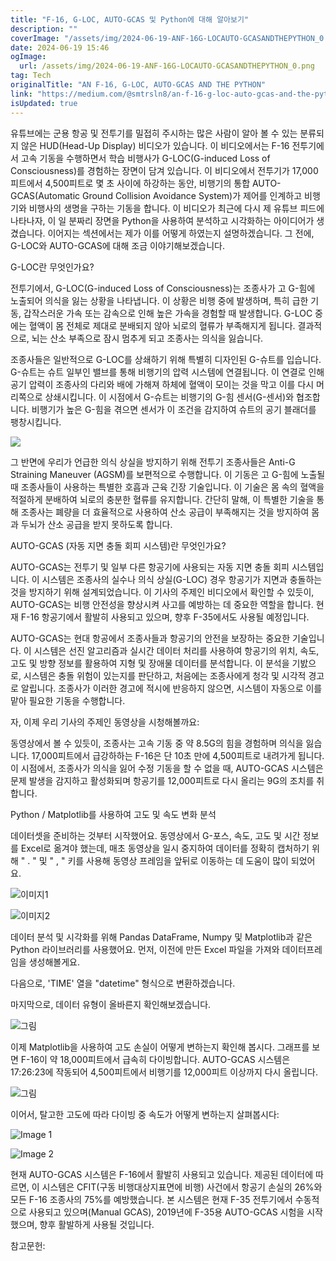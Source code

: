 ```yaml
---
title: "F-16, G-LOC, AUTO-GCAS 및 Python에 대해 알아보기"
description: ""
coverImage: "/assets/img/2024-06-19-ANF-16G-LOCAUTO-GCASANDTHEPYTHON_0.png"
date: 2024-06-19 15:46
ogImage: 
  url: /assets/img/2024-06-19-ANF-16G-LOCAUTO-GCASANDTHEPYTHON_0.png
tag: Tech
originalTitle: "AN F-16, G-LOC, AUTO-GCAS AND THE PYTHON"
link: "https://medium.com/@smtrsln8/an-f-16-g-loc-auto-gcas-and-the-python-7f06d9297521"
isUpdated: true
---
```






유튜브에는 군용 항공 및 전투기를 밀접히 주시하는 많은 사람이 알아 볼 수 있는 분류되지 않은 HUD(Head-Up Display) 비디오가 있습니다. 이 비디오에서는 F-16 전투기에서 고속 기동을 수행하면서 학습 비행사가 G-LOC(G-induced Loss of Consciousness)를 경험하는 장면이 담겨 있습니다. 이 비디오에서 전투기가 17,000피트에서 4,500피트로 몇 초 사이에 하강하는 동안, 비행기의 통합 AUTO-GCAS(Automatic Ground Collision Avoidance System)가 제어를 인계하고 비행기와 비행사의 생명을 구하는 기동을 합니다. 이 비디오가 최근에 다시 제 유튜브 피드에 나타나자, 이 일 분짜리 장면을 Python을 사용하여 분석하고 시각화하는 아이디어가 생겼습니다. 이어지는 섹션에서는 제가 이를 어떻게 하였는지 설명하겠습니다. 그 전에, G-LOC와 AUTO-GCAS에 대해 조금 이야기해보겠습니다.

G-LOC란 무엇인가요?

전투기에서, G-LOC(G-induced Loss of Consciousness)는 조종사가 고 G-힘에 노출되어 의식을 잃는 상황을 나타냅니다. 이 상황은 비행 중에 발생하며, 특히 급한 기동, 갑작스러운 가속 또는 감속으로 인해 높은 가속을 경험할 때 발생합니다. G-LOC 중에는 혈액이 몸 전체로 제대로 분배되지 않아 뇌로의 혈류가 부족해지게 됩니다. 결과적으로, 뇌는 산소 부족으로 잠시 멈추게 되고 조종사는 의식을 잃습니다.

조종사들은 일반적으로 G-LOC를 상쇄하기 위해 특별히 디자인된 G-슈트를 입습니다. G-슈트는 슈트 일부인 밸브를 통해 비행기의 압력 시스템에 연결됩니다. 이 연결로 인해 공기 압력이 조종사의 다리와 배에 가해져 하체에 혈액이 모이는 것을 막고 이를 다시 머리쪽으로 상쇄시킵니다. 이 시점에서 G-슈트는 비행기의 G-힘 센서(G-센서)와 협조합니다. 비행기가 높은 G-힘을 겪으면 센서가 이 조건을 감지하여 슈트의 공기 블래더를 팽창시킵니다.

<div class="content-ad"></div>

<img src="/assets/img/2024-06-19-ANF-16G-LOCAUTO-GCASANDTHEPYTHON_0.png" />

그 반면에 우리가 언급한 의식 상실을 방지하기 위해 전투기 조종사들은 Anti-G Straining Maneuver (AGSM)를 보편적으로 수행합니다. 이 기동은 고 G-힘에 노출될 때 조종사들이 사용하는 특별한 호흡과 근육 긴장 기술입니다. 이 기술은 몸 속의 혈액을 적절하게 분배하여 뇌로의 충분한 혈류를 유지합니다. 간단히 말해, 이 특별한 기술을 통해 조종사는 폐량을 더 효율적으로 사용하여 산소 공급이 부족해지는 것을 방지하여 몸과 두뇌가 산소 공급을 받지 못하도록 합니다.

AUTO-GCAS (자동 지면 충돌 회피 시스템)란 무엇인가요?

AUTO-GCAS는 전투기 및 일부 다른 항공기에 사용되는 자동 지면 충돌 회피 시스템입니다. 이 시스템은 조종사의 실수나 의식 상실(G-LOC) 경우 항공기가 지면과 충돌하는 것을 방지하기 위해 설계되었습니다. 이 기사의 주제인 비디오에서 확인할 수 있듯이, AUTO-GCAS는 비행 안전성을 향상시켜 사고를 예방하는 데 중요한 역할을 합니다. 현재 F-16 항공기에서 활발히 사용되고 있으며, 향후 F-35에서도 사용될 예정입니다.

<div class="content-ad"></div>

AUTO-GCAS는 현대 항공에서 조종사들과 항공기의 안전을 보장하는 중요한 기술입니다. 이 시스템은 선진 알고리즘과 실시간 데이터 처리를 사용하여 항공기의 위치, 속도, 고도 및 방향 정보를 활용하여 지형 및 장애물 데이터를 분석합니다. 이 분석을 기밠으로, 시스템은 충돌 위험이 있는지를 판단하고, 처음에는 조종사에게 청각 및 시각적 경고로 알립니다. 조종사가 이러한 경고에 적시에 반응하지 않으면, 시스템이 자동으로 이를 맡아 필요한 기동을 수행합니다.

자, 이제 우리 기사의 주제인 동영상을 시청해볼까요:

동영상에서 볼 수 있듯이, 조종사는 고속 기동 중 약 8.5G의 힘을 경험하며 의식을 잃습니다. 17,000피트에서 급강하하는 F-16은 단 10초 만에 4,500피트로 내려가게 됩니다. 이 시점에서, 조종사가 의식을 잃어 수정 기동을 할 수 없을 때, AUTO-GCAS 시스템은 문제 발생을 감지하고 활성화되며 항공기를 12,000피트로 다시 올리는 9G의 조치를 취합니다.

Python / Matplotlib를 사용하여 고도 및 속도 변화 분석

<div class="content-ad"></div>

데이터셋을 준비하는 것부터 시작했어요. 동영상에서 G-포스, 속도, 고도 및 시간 정보를 Excel로 옮겨야 했는데, 매초 동영상을 일시 중지하여 데이터를 정확히 캡처하기 위해 " . " 및 " , " 키를 사용해 동영상 프레임을 앞뒤로 이동하는 데 도움이 많이 되었어요.

![이미지1](/assets/img/2024-06-19-ANF-16G-LOCAUTO-GCASANDTHEPYTHON_1.png)

![이미지2](/assets/img/2024-06-19-ANF-16G-LOCAUTO-GCASANDTHEPYTHON_2.png)

데이터 분석 및 시각화를 위해 Pandas DataFrame, Numpy 및 Matplotlib과 같은 Python 라이브러리를 사용했어요. 먼저, 이전에 만든 Excel 파일을 가져와 데이터프레임을 생성해볼게요.

<div class="content-ad"></div>

다음으로, 'TIME' 열을 "datetime" 형식으로 변환하겠습니다.

마지막으로, 데이터 유형이 올바른지 확인해보겠습니다.

<div class="content-ad"></div>


![그림](/assets/img/2024-06-19-ANF-16G-LOCAUTO-GCASANDTHEPYTHON_5.png)

이제 Matplotlib을 사용하여 고도 손실이 어떻게 변하는지 확인해 봅시다. 그래프를 보면 F-16이 약 18,000피트에서 급속히 다이빙합니다. AUTO-GCAS 시스템은 17:26:23에 작동되어 4,500피트에서 비행기를 12,000피트 이상까지 다시 올립니다.

![그림](/assets/img/2024-06-19-ANF-16G-LOCAUTO-GCASANDTHEPYTHON_6.png)

이어서, 탈고한 고도에 따라 다이빙 중 속도가 어떻게 변하는지 살펴봅시다:


<div class="content-ad"></div>

![Image 1](/assets/img/2024-06-19-ANF-16G-LOCAUTO-GCASANDTHEPYTHON_7.png)

![Image 2](/assets/img/2024-06-19-ANF-16G-LOCAUTO-GCASANDTHEPYTHON_8.png)

현재 AUTO-GCAS 시스템은 F-16에서 활발히 사용되고 있습니다. 제공된 데이터에 따르면, 이 시스템은 CFIT(구동 비행대상지표면에 비행) 사건에서 항공기 손실의 26%와 모든 F-16 조종사의 75%를 예방했습니다. 본 시스템은 현재 F-35 전투기에서 수동적으로 사용되고 있으며(Manual GCAS), 2019년에 F-35용 AUTO-GCAS 시험을 시작했으며, 향후 활발하게 사용될 것입니다.

참고문헌: